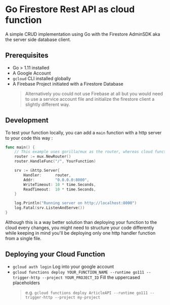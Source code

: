 # Go Firestore Rest API as cloud function

A simple CRUD implementation using Go with the Firestore AdminSDK aka the server side database client.

## Prerequisites

- Go > 1.11 installed
- A Google Account
- `gcloud` CLI installed globally
- A Firebase Project initiated with a Firestore Database
  > Alternatively you could not use Firebase at all but you would need to use a service account file and initialize the firestore client a slightly different way.

## Development

To test your function locally, you can add a `main` function with a http server to your code this way :

```go
func main() {
	// This example uses gorilla/mux as the router, whereas cloud functions are simple Http handlers
	router := mux.NewRouter()
	router.HandleFunc("/", YourFunction)

	srv := &http.Server{
		Handler:      router,
		Addr:         "0.0.0.0:8000",
		WriteTimeout: 10 * time.Seconds,
		ReadTimeout:  10 * time.Seconds,
	}

	log.Println("Running server on http://localhost:8000")
	log.Fatal(srv.ListenAndServe())
}
```

Although this is a way better solution than deploying your function to the cloud every changes, you might need to structure your code differently while keeping in mind you'll be deploying only one http handler function from a single file.

## Deploying your Cloud Function

- `gcloud auth login` Log into your google account
- `gcloud functions deploy YOUR_FUNCTION_NAME --runtime go111 --trigger-http --project YOUR_PROJECT_ID` Fill the uppercased placeholders
  > e.g. `gcloud functions deploy ArticleAPI --runtime go111 --trigger-http --project my-project`
